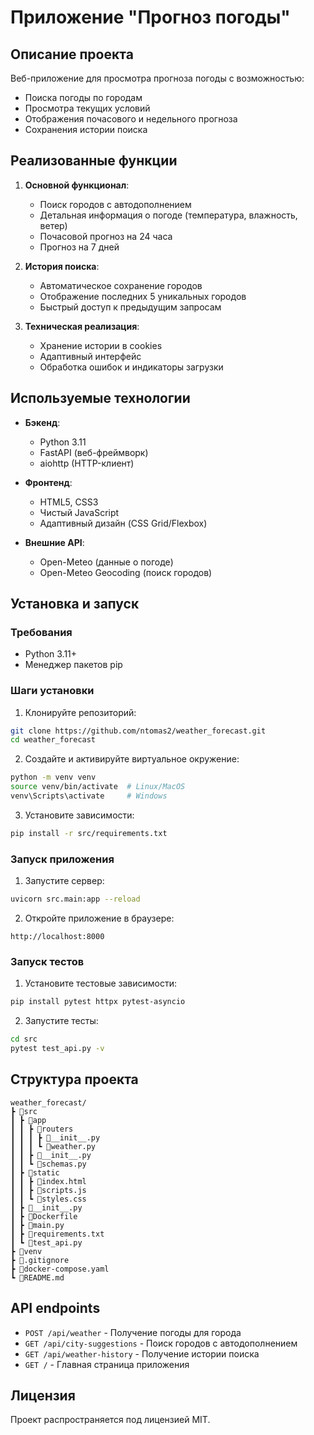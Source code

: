 # Приложение "Прогноз погоды"

## Описание проекта

Веб-приложение для просмотра прогноза погоды с возможностью:

-   Поиска погоды по городам
-   Просмотра текущих условий
-   Отображения почасового и недельного прогноза
-   Сохранения истории поиска

## Реализованные функции

1. **Основной функционал**:

    - Поиск городов с автодополнением
    - Детальная информация о погоде (температура, влажность, ветер)
    - Почасовой прогноз на 24 часа
    - Прогноз на 7 дней

2. **История поиска**:

    - Автоматическое сохранение городов
    - Отображение последних 5 уникальных городов
    - Быстрый доступ к предыдущим запросам

3. **Техническая реализация**:
    - Хранение истории в cookies
    - Адаптивный интерфейс
    - Обработка ошибок и индикаторы загрузки

## Используемые технологии

-   **Бэкенд**:

    -   Python 3.11
    -   FastAPI (веб-фреймворк)
    -   aiohttp (HTTP-клиент)

-   **Фронтенд**:

    -   HTML5, CSS3
    -   Чистый JavaScript
    -   Адаптивный дизайн (CSS Grid/Flexbox)

-   **Внешние API**:
    -   Open-Meteo (данные о погоде)
    -   Open-Meteo Geocoding (поиск городов)

## Установка и запуск

### Требования

-   Python 3.11+
-   Менеджер пакетов pip

### Шаги установки

1. Клонируйте репозиторий:

```bash
git clone https://github.com/ntomas2/weather_forecast.git
cd weather_forecast
```

2. Создайте и активируйте виртуальное окружение:

```bash
python -m venv venv
source venv/bin/activate  # Linux/MacOS
venv\Scripts\activate     # Windows
```

3. Установите зависимости:

```bash
pip install -r src/requirements.txt
```

### Запуск приложения

1. Запустите сервер:

```bash
uvicorn src.main:app --reload
```

2. Откройте приложение в браузере:

```
http://localhost:8000
```

### Запуск тестов

1. Установите тестовые зависимости:

```bash
pip install pytest httpx pytest-asyncio
```

2. Запустите тесты:

```bash
cd src
pytest test_api.py -v
```

## Структура проекта

```
weather_forecast/
┣ 📂src
┃ ┣ 📂app
┃ ┃ ┣ 📂routers
┃ ┃ ┃ ┣ 📜__init__.py
┃ ┃ ┃ ┗ 📜weather.py
┃ ┃ ┣ 📜__init__.py
┃ ┃ ┗ 📜schemas.py
┃ ┣ 📂static
┃ ┃ ┣ 📜index.html
┃ ┃ ┣ 📜scripts.js
┃ ┃ ┗ 📜styles.css
┃ ┣ 📜__init__.py
┃ ┣ 📜Dockerfile
┃ ┣ 📜main.py
┃ ┣ 📜requirements.txt
┃ ┗ 📜test_api.py
┣ 📂venv
┣ 📜.gitignore
┣ 📜docker-compose.yaml
┗ 📜README.md
```

## API endpoints

-   `POST /api/weather` - Получение погоды для города
-   `GET /api/city-suggestions` - Поиск городов с автодополнением
-   `GET /api/weather-history` - Получение истории поиска
-   `GET /` - Главная страница приложения

## Лицензия

Проект распространяется под лицензией MIT.
